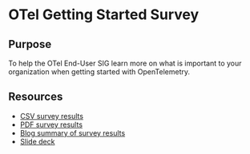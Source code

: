 # OTel Getting Started Survey

## Purpose

To help the OTel End-User SIG learn more on what is important to your organization when getting started with OpenTelemetry.

## Resources

* [CSV survey results](/end-user-surveys/getting-started/otel-getting-started-survey.csv)
* [PDF survey results](/end-user-surveys/getting-started/otel-getting-started-survey.pdf)
* [Blog summary of survey results](https://opentelemetry.io/blog/2024/otel-get-started-survey/)
* [Slide deck](https://docs.google.com/presentation/d/1n6QQu8rTBqL3Vkq3-bfEfmtkaRkoypA2tswOvdHLM30/edit#slide=id.g30e5539ad10_0_112)